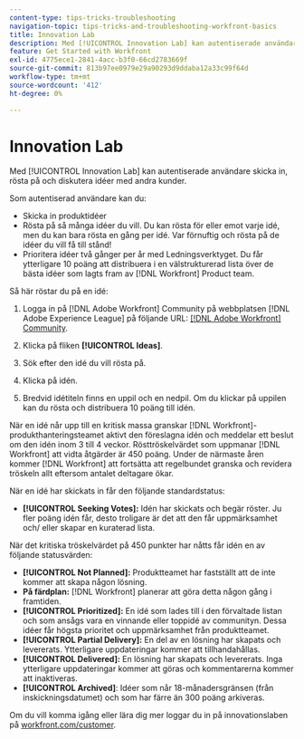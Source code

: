 ```yaml
---
content-type: tips-tricks-troubleshooting
navigation-topic: tips-tricks-and-troubleshooting-workfront-basics
title: Innovation Lab
description: Med [!UICONTROL Innovation Lab] kan autentiserade användare skicka in, rösta på och diskutera idéer med andra kunder.
feature: Get Started with Workfront
exl-id: 4775ece1-2841-4acc-b3f0-66cd2783669f
source-git-commit: 813b97ee0979e29a90293d9ddaba12a33c99f64d
workflow-type: tm+mt
source-wordcount: '412'
ht-degree: 0%

---
```


# Innovation Lab

Med [!UICONTROL Innovation Lab] kan autentiserade användare skicka in, rösta på och diskutera idéer med andra kunder.

Som autentiserad användare kan du:

* Skicka in produktidéer
* Rösta på så många idéer du vill. Du kan rösta för eller emot varje idé, men du kan bara rösta en gång per idé. Var förnuftig och rösta på de idéer du vill få till stånd!
* Prioritera idéer två gånger per år med Ledningsverktyget. Du får ytterligare 10 poäng att distribuera i en välstrukturerad lista över de bästa idéer som lagts fram av [!DNL Workfront] Product team.

Så här röstar du på en idé:

1. Logga in på [!DNL Adobe Workfront] Community på webbplatsen [!DNL Adobe Experience League] på följande URL: [[!DNL Adobe Workfront] Community](https://experienceleaguecommunities.adobe.com/t5/workfront/ct-p/workfront).

1. Klicka på fliken **[!UICONTROL Ideas]**.

1. Sök efter den idé du vill rösta på.
1. Klicka på idén.
1. Bredvid idétiteln finns en uppil och en nedpil. Om du klickar på uppilen kan du rösta och distribuera 10 poäng till idén.

När en idé når upp till en kritisk massa granskar [!DNL Workfront]-produkthanteringsteamet aktivt den föreslagna idén och meddelar ett beslut om den idén inom 3 till 4 veckor. Rösttröskelvärdet som uppmanar [!DNL Workfront] att vidta åtgärder är 450 poäng. Under de närmaste åren kommer [!DNL Workfront] att fortsätta att regelbundet granska och revidera tröskeln allt eftersom antalet deltagare ökar.

När en idé har skickats in får den följande standardstatus:

* **[!UICONTROL Seeking Votes]:** Idén har skickats och begär röster. Ju fler poäng idén får, desto troligare är det att den får uppmärksamhet och/ eller skapar en kuraterad lista.

När det kritiska tröskelvärdet på 450 punkter har nåtts får idén en av följande statusvärden:

* **[!UICONTROL Not Planned]:** Produktteamet har fastställt att de inte kommer att skapa någon lösning.
* **På färdplan:** [!DNL Workfront] planerar att göra detta någon gång i framtiden.
* **[!UICONTROL Prioritized]:** En idé som lades till i den förvaltade listan och som ansågs vara en vinnande eller toppidé av communityn. Dessa idéer får högsta prioritet och uppmärksamhet från produktteamet.
* **[!UICONTROL Partial Delivery]:** En del av en lösning har skapats och levererats. Ytterligare uppdateringar kommer att tillhandahållas.
* **[!UICONTROL Delivered]:** En lösning har skapats och levererats. Inga ytterligare uppdateringar kommer att göras och kommentarerna kommer att inaktiveras.
* **[!UICONTROL Archived]**: Idéer som når 18-månadersgränsen (från inskickningsdatumet) och som har färre än 300 poäng arkiveras.

Om du vill komma igång eller lära dig mer loggar du in på innovationslaben på [workfront.com/customer](https://www.workfront.com/customer).
